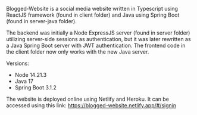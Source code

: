 Blogged-Website is a social media website written in Typescript using ReactJS framework (found in client folder) and Java using Spring Boot (found in server-java folder). 

The backend was initially a Node ExpressJS server (found in server folder) utilizing server-side sessions as authentication, but it was later rewritten as a Java Spring Boot server with JWT authentication. The frontend code in the client folder now only works with the new Java server.

Versions:
  - Node 14.21.3
  - Java 17
  - Spring Boot 3.1.2

The website is deployed online using Netlify and Heroku. It can be accessed using this link: https://blogged-website.netlify.app/#/signin

